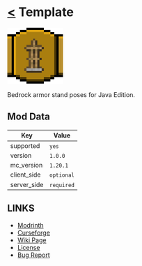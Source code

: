 # [<](../README.md) Template

![alt](icon.png)

Bedrock armor stand poses for Java Edition.

## Mod Data

| Key         | Value      |
|-------------|------------|
| supported   | `yes`      |
| version     | `1.0.0 `   |
| mc_version  | `1.20.1`   |
| client_side | `optional` |
| server_side | `required` |

## LINKS
- [Modrinth](https://modrinth.com/mod/armor-stand-poses)
- [Curseforge](https://curseforge.com/minecraft/mod/armor-stand-poses)
- [Wiki Page](https://github.com/legopitstop/Fabric/wiki/TEMPLATE)
- [License](https://legopitstop.weebly.com/license.html)
- [Bug Report](https://github.com/legopitstop/Fabric/issues)